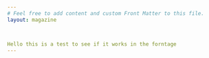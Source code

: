 ```yaml
---
# Feel free to add content and custom Front Matter to this file.
layout: magazine



Hello this is a test to see if it works in the forntage
---
```


